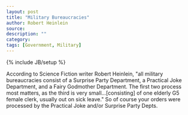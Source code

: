 ```yaml
---
layout: post
title: "Military Bureaucracies"
author: Robert Heinlein
source:
description: ""
category:
tags: [Government, Military]
---
```

{% include JB/setup %}

According to Science Fiction writer Robert Heinlein, "all military bureaucracies consist of a Surprise Party Department, a Practical Joke Department, and a Fairy Godmother Department. The first two process most matters, as the third is very small...[consisting] of one elderly G5 female clerk, usually out on sick leave." So of course your orders were processed by the Practical Joke and/or Surprise Party Depts.
